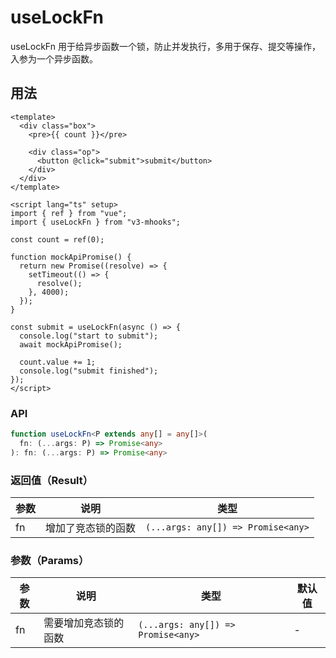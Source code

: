 # useLockFn

useLockFn 用于给异步函数一个锁，防止并发执行，多用于保存、提交等操作，入参为一个异步函数。

## 用法

```vue
<template>
  <div class="box">
    <pre>{{ count }}</pre>

    <div class="op">
      <button @click="submit">submit</button>
    </div>
  </div>
</template>

<script lang="ts" setup>
import { ref } from "vue";
import { useLockFn } from "v3-mhooks";

const count = ref(0);

function mockApiPromise() {
  return new Promise((resolve) => {
    setTimeout(() => {
      resolve();
    }, 4000);
  });
}

const submit = useLockFn(async () => {
  console.log("start to submit");
  await mockApiPromise();

  count.value += 1;
  console.log("submit finished");
});
</script>
```

### API

```typescript
function useLockFn<P extends any[] = any[]>(
  fn: (...args: P) => Promise<any>
): fn: (...args: P) => Promise<any>
```

### 返回值（Result）

| 参数 | 说明               | 类型                               |
| ---- | ------------------ | ---------------------------------- |
| fn   | 增加了竞态锁的函数 | `(...args: any[]) => Promise<any>` |

### 参数（Params）

| 参数 | 说明                 | 类型                               | 默认值 |
| ---- | -------------------- | ---------------------------------- | ------ |
| fn   | 需要增加竞态锁的函数 | `(...args: any[]) => Promise<any>` | -      |
